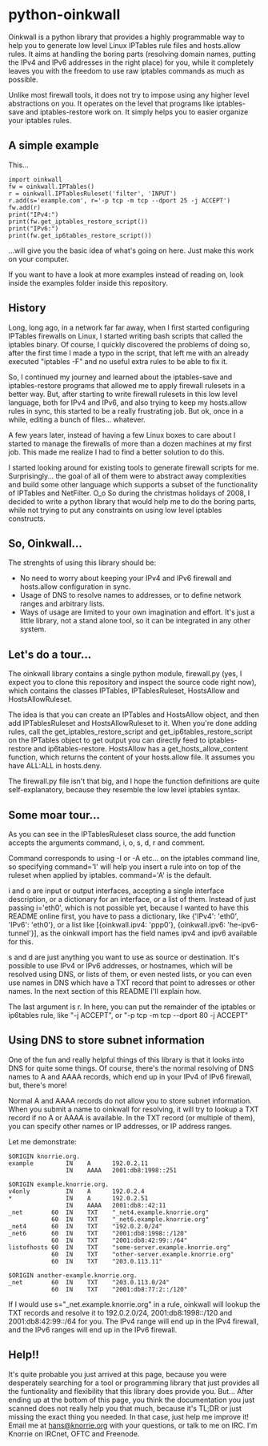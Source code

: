 python-oinkwall
===============

Oinkwall is a python library that provides a highly programmable way to help you to generate low level Linux IPTables rule files and hosts.allow rules. It aims at handling the boring parts (resolving domain names, putting the IPv4 and IPv6 addresses in the right place) for you, while it completely leaves you with the freedom to use raw iptables commands as much as possible.

Unlike most firewall tools, it does not try to impose using any higher level abstractions on you. It operates on the level that programs like iptables-save and iptables-restore work on. It simply helps you to easier organize your iptables rules.

## A simple example

This...

    import oinkwall
    fw = oinkwall.IPTables()
    r = oinkwall.IPTablesRuleset('filter', 'INPUT')
    r.add(s='example.com', r='-p tcp -m tcp --dport 25 -j ACCEPT')
    fw.add(r)
    print("IPv4:")
    print(fw.get_iptables_restore_script())
    print("IPv6:")
    print(fw.get_ip6tables_restore_script())

...will give you the basic idea of what's going on here. Just make this work on your computer.

If you want to have a look at more examples instead of reading on, look inside the examples folder inside this repository.

## History

Long, long ago, in a network far far away, when I first started configuring IPTables firewalls on Linux, I started writing bash scripts that called the iptables binary. Of course, I quickly discovered the problems of doing so, after the first time I made a typo in the script, that left me with an already executed "iptables -F" and no useful extra rules to be able to fix it.

So, I continued my journey and learned about the iptables-save and iptables-restore programs that allowed me to apply firewall rulesets in a better way. But, after starting to write firewall rulesets in this low level language, both for IPv4 and IPv6, and also trying to keep my hosts.allow rules in sync, this started to be a really frustrating job. But ok, once in a while, editing a bunch of files... whatever.

A few years later, instead of having a few Linux boxes to care about I started to manage the firewalls of more than a dozen machines at my first job. This made me realize I had to find a better solution to do this.

I started looking around for existing tools to generate firewall scripts for me. Surprisingly... the goal of all of them were to abstract away complexities and build some other language which supports a subset of the functionality of IPTables and NetFilter. O\_o So during the christmas holidays of 2008, I decided to write a python library that would help me to do the boring parts, while not trying to put any constraints on using low level iptables constructs.

## So, Oinkwall...

The strenghts of using this library should be:
* No need to worry about keeping your IPv4 and IPv6 firewall and hosts.allow configuration in sync.
* Usage of DNS to resolve names to addresses, or to define network ranges and arbitrary lists.
* Ways of usage are limited to your own imagination and effort. It's just a little library, not a stand alone tool, so it can be integrated in any other system.

## Let's do a tour...

The oinkwall library contains a single python module, firewall.py (yes, I expect you to clone this repository and inspect the source code right now), which contains the classes IPTables, IPTablesRuleset, HostsAllow and HostsAllowRuleset.

The idea is that you can create an IPTables and HostsAllow object, and then add IPTablesRuleset and HostsAllowRuleset to it. When you're done adding rules, call the get\_iptables\_restore\_script and get\_ip6tables\_restore\_script on the IPTables object to get output you can directly feed to iptables-restore and ip6tables-restore. HostsAllow has a get\_hosts\_allow\_content function, which returns the content of your hosts.allow file. It assumes you have ALL:ALL in hosts.deny.

The firewall.py file isn't that big, and I hope the function definitions are quite self-explanatory, because they resemble the low level iptables syntax.

## Some moar tour...

As you can see in the IPTablesRuleset class source, the add function accepts the arguments command, i, o, s, d, r and comment.

Command corresponds to using -I or -A etc... on the iptables command line, so specifying command='I' will help you insert a rule into on top of the ruleset when applied by iptables. command='A' is the default.

i and o are input or output interfaces, accepting a single interface description, or a dictionary for an interface, or a list of them. Instead of just passing i='eth0', which is not possible yet, because I wanted to have this README online first, you have to pass a dictionary, like {'IPv4': 'eth0', 'IPv6': 'eth0'}, or a list like [{oinkwall.ipv4: 'ppp0'}, {oinkwall.ipv6: 'he-ipv6-tunnel'}], as the oinkwall import has the field names ipv4 and ipv6 available for this.

s and d are just anything you want to use as source or destination. It's possible to use IPv4 or IPv6 addresses, or hostnames, which will be resolved using DNS, or lists of them, or even nested lists, or you can even use names in DNS which have a TXT record that point to adresses or other names. In the next section of this README I'll explain how.

The last argument is r. In here, you can put the remainder of the iptables or ip6tables rule, like "-j ACCEPT", or "-p tcp -m tcp --dport 80 -j ACCEPT"

## Using DNS to store subnet information

One of the fun and really helpful things of this library is that it looks into DNS for quite some things. Of course, there's the normal resolving of DNS names to A and AAAA records, which end up in your IPv4 of IPv6 firewall, but, there's more!

Normal A and AAAA records do not allow you to store subnet information. When you submit a name to oinkwall for resolving, it will try to lookup a TXT record if no A or AAAA is available. In the TXT record (or multiple of them), you can specify other names or IP addresses, or IP address ranges.

Let me demonstrate:

    $ORIGIN knorrie.org.
    example         IN    A      192.0.2.11
                    IN    AAAA   2001:db8:1998::251

    $ORIGIN example.knorrie.org.
    v4only          IN    A      192.0.2.4
    *               IN    A      192.0.2.51
                    IN    AAAA   2001:db8::42:11
    _net        60  IN    TXT    "_net4.example.knorrie.org"
                60  IN    TXT    "_net6.example.knorrie.org"
    _net4       60  IN    TXT    "192.0.2.0/24"
    _net6       60  IN    TXT    "2001:db8:1998::/120"
                60  IN    TXT    "2001:db8:42:99::/64"
    listofhosts 60  IN    TXT    "some-server.example.knorrie.org"
                60  IN    TXT    "other-server.example.knorrie.org"
                60  IN    TXT    "203.0.113.11"

    $ORIGIN another-example.knorrie.org.
    _net        60  IN    TXT    "203.0.113.0/24"
                60  IN    TXT    "2001:db8:77:2::/120"

If I would use s="\_net.example.knorrie.org" in a rule, oinkwall will lookup the TXT records and resolve it to 192.0.2.0/24, 2001:db8:1998::/120 and 2001:db8:42:99::/64 for you. The IPv4 range will end up in the IPv4 firewall, and the IPv6 ranges will end up in the IPv6 firewall.

## Help!!

It's quite probable you just arrived at this page, because you were desperately searching for a tool or programming library that just provides all the funtionality and flexibility that this library does provide you. But... After ending up at the bottom of this page, you think the documentation you just scanned does not really help you that much, because it's TL;DR or just missing the exact thing you needed. In that case, just help me improve it! Email me at hans@knorrie.org with your questions, or talk to me on IRC. I'm Knorrie on IRCnet, OFTC and Freenode.
